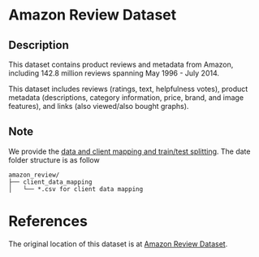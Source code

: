 # Amazon Review Dataset

## Description

This dataset contains product reviews and metadata from Amazon, including 142.8 million reviews spanning May 1996 - July 2014.

This dataset includes reviews (ratings, text, helpfulness votes), product metadata (descriptions, category information, price, brand, and image features), and links (also viewed/also bought graphs).

## Note

We provide the [data and client mapping and train/test splitting](https://fedscale.eecs.umich.edu/dataset/amazon_review.tar.gz). The date folder structure is as follow
```
amazon_review/
├── client_data_mapping
│   └── *.csv for client data mapping
```


# References
The original location of this dataset is at
[Amazon Review Dataset](https://jmcauley.ucsd.edu/data/amazon/).
